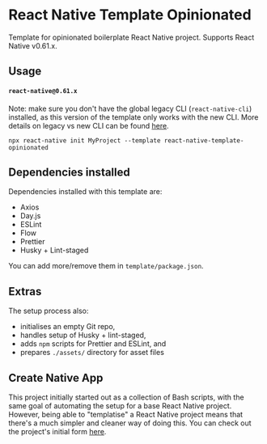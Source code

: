 # React Native Template Opinionated
Template for opinionated boilerplate React Native project. Supports React Native v0.61.x.

## Usage
#### `react-native@0.61.x`
Note: make sure you don't have the global legacy CLI (`react-native-cli`) installed, as this version of the template only works with the new CLI. More details on legacy vs new CLI can be found [here](https://github.com/react-native-community/cli/blob/master/docs/init.md).
```
npx react-native init MyProject --template react-native-template-opinionated
```

## Dependencies installed
Dependencies installed with this template are:
- Axios
- Day.js
- ESLint
- Flow
- Prettier
- Husky + Lint-staged

You can add more/remove them in `template/package.json`.

## Extras
The setup process also:
- initialises an empty Git repo,
- handles setup of Husky + lint-staged,
- adds `npm` scripts for Prettier and ESLint, and
- prepares `./assets/` directory for asset files

## Create Native App
This project initially started out as a collection of Bash scripts, with the same goal of automating the setup for a base React Native project. However, being able to "templatise" a React Native project means that there's a much simpler and cleaner way of doing this. You can check out the project's initial form [here](https://github.com/nictar/create-native-app/tree/v1.0.0).
